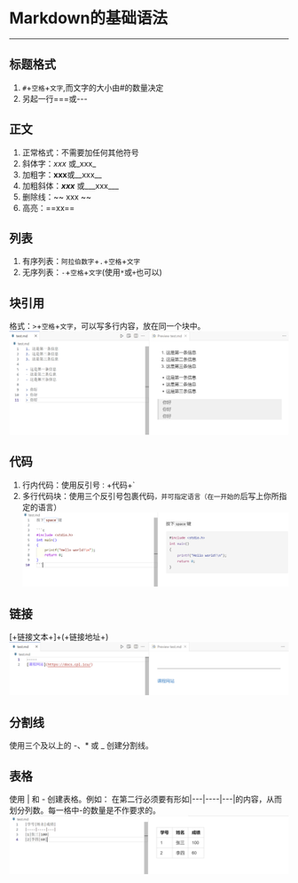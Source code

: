 # Markdown的基础语法
---
## 标题格式
1. `#`+`空格`+`文字`,而文字的大小由#的数量决定
2. 另起一行===或---

## 正文
1. 正常格式：不需要加任何其他符号
2. 斜体字：*xxx* 或_xxx_
3. 加粗字：**xxx**或__xxx__
4. 加粗斜体：***xxx*** 或___xxx___
5. 删除线：~~ xxx ~~
6. 高亮：==xx==

## 列表
1. 有序列表：`阿拉伯数字`+`.`+`空格`+`文字`
2. 无序列表：`-`+`空格`+`文字`(使用`*`或`+`也可以)

## 块引用
格式：`>`+`空格`+`文字`，可以写多行内容，放在同一个块中。
![alt text](image-1.png)

## 代码
1. 行内代码：使用反引号`：`+代码+`
2. 多行代码块：使用三个反引号包裹代码```，并可指定语言（在一开始的```后写上你所指定的语言）
![alt text](image-2.png)

## 链接
[+链接文本+]+(+链接地址+)
![alt text](image.png)

## 分割线
使用三个及以上的 -、* 或 _ 创建分割线。

## 表格
使用 | 和 - 创建表格。例如：
在第二行必须要有形如|---|----|---|的内容，从而划分列数。每一格中-的数量是不作要求的。
![alt text](image-3.png)